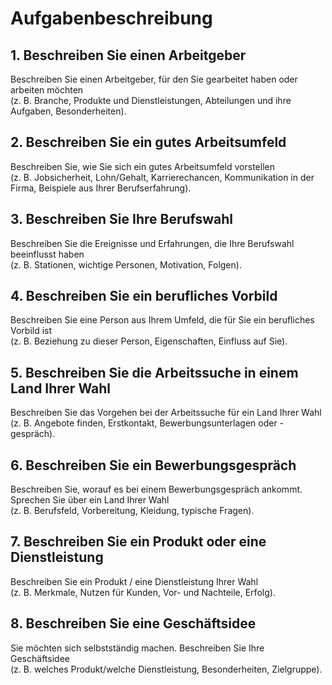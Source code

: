 # Aufgabenbeschreibung

## 1. Beschreiben Sie einen Arbeitgeber  
Beschreiben Sie einen Arbeitgeber, für den Sie gearbeitet haben oder arbeiten möchten  
(z. B. Branche, Produkte und Dienstleistungen, Abteilungen und ihre Aufgaben, Besonderheiten).

## 2. Beschreiben Sie ein gutes Arbeitsumfeld  
Beschreiben Sie, wie Sie sich ein gutes Arbeitsumfeld vorstellen  
(z. B. Jobsicherheit, Lohn/Gehalt, Karrierechancen, Kommunikation in der Firma, Beispiele aus Ihrer Berufserfahrung).

## 3. Beschreiben Sie Ihre Berufswahl  
Beschreiben Sie die Ereignisse und Erfahrungen, die Ihre Berufswahl beeinflusst haben  
(z. B. Stationen, wichtige Personen, Motivation, Folgen).

## 4. Beschreiben Sie ein berufliches Vorbild  
Beschreiben Sie eine Person aus Ihrem Umfeld, die für Sie ein berufliches Vorbild ist  
(z. B. Beziehung zu dieser Person, Eigenschaften, Einfluss auf Sie).

## 5. Beschreiben Sie die Arbeitssuche in einem Land Ihrer Wahl  
Beschreiben Sie das Vorgehen bei der Arbeitssuche für ein Land Ihrer Wahl  
(z. B. Angebote finden, Erstkontakt, Bewerbungsunterlagen oder -gespräch).

## 6. Beschreiben Sie ein Bewerbungsgespräch  
Beschreiben Sie, worauf es bei einem Bewerbungsgespräch ankommt. Sprechen Sie über ein Land Ihrer Wahl  
(z. B. Berufsfeld, Vorbereitung, Kleidung, typische Fragen).

## 7. Beschreiben Sie ein Produkt oder eine Dienstleistung  
Beschreiben Sie ein Produkt / eine Dienstleistung Ihrer Wahl  
(z. B. Merkmale, Nutzen für Kunden, Vor- und Nachteile, Erfolg).

## 8. Beschreiben Sie eine Geschäftsidee  
Sie möchten sich selbstständig machen. Beschreiben Sie Ihre Geschäftsidee  
(z. B. welches Produkt/welche Dienstleistung, Besonderheiten, Zielgruppe).
